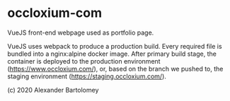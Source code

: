 # occloxium-com 

VueJS front-end webpage used as portfolio page.

VueJS uses webpack to produce a production build. Every required file is bundled into a nginx:alpine docker image. After primary build stage, the container is deployed to the production environment (<https://www.occloxium.com/>), or, based on the branch we pushed to, the staging environment (<https://staging.occloxium.com/>).

(c) 2020 Alexander Bartolomey
